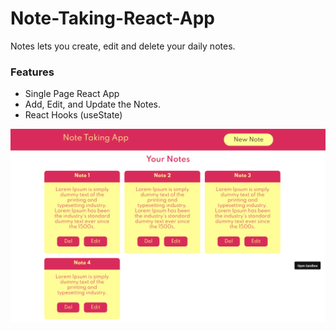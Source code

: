 # Note-Taking-React-App
Notes lets you create, edit and delete your daily notes. 

### Features
- Single Page React App
- Add, Edit, and Update the Notes.
- React Hooks (useState)


![alt text](https://github.com/fahadaleem/Note-Taking-React-App/blob/main/Sample-Image-1.png)

